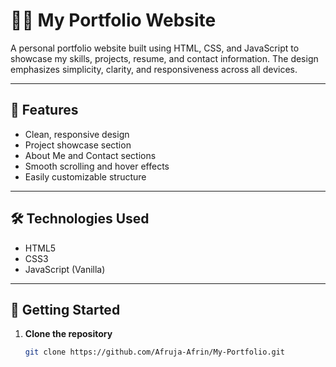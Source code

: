 # 👩‍💻 My Portfolio Website

A personal portfolio website built using HTML, CSS, and JavaScript to showcase my skills, projects, resume, and contact information. The design emphasizes simplicity, clarity, and responsiveness across all devices.

---

## 🌟 Features

- Clean, responsive design
- Project showcase section
- About Me and Contact sections
- Smooth scrolling and hover effects
- Easily customizable structure

---

## 🛠️ Technologies Used

- HTML5
- CSS3
- JavaScript (Vanilla)

---

## 🚀 Getting Started

1. **Clone the repository**
   ```bash
   git clone https://github.com/Afruja-Afrin/My-Portfolio.git
